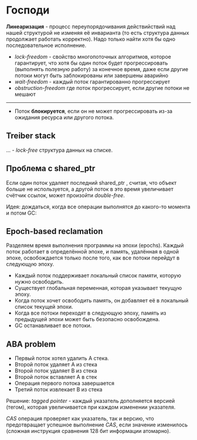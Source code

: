 # Господи

__Линеаризация__ - процесс переупорядочивания действийствий над нашей структурой не изменяя её инварианта (то есть структура данных продолжает работать корректно). Надо только найти хотя бы одно последовательное исполнение.

* _lock-freedom_ - свойство многопоточных алгоритмов, которое гарантирует, что хотя бы один поток будет прогрессировать (выполнять полезную работу) за конечное время, даже если другие потоки могут быть заблокированы или завершены аварийно
* _wait-freedom_ - каждый поток гарантированно прогрессирует
* _obstruction-freedom_ где поток прогрессирует, если другие потоки не мешают

---

* Поток __блокируется__, если он не может прогрессировать из-за ожидания ресурса или другого потока.

## Treiber stack
... - _lock-free_ структура данных на списке.

## Проблема с shared_ptr
Если один поток удаляет последний 
shared_ptr , считая, что объект больше не используется, а другой поток в это время увеличивает счётчик ссылок, может произойти _double-free_.

Идея: дождаться, когда все операции выполнятся до какого-то момента и потом GC:

## Epoch-based reclamation
Разделяем время выполнения программы на эпохи (epochs). Каждый поток работает в
определённой эпохе, и память, удалённая в одной эпохе, освобождается только после
того, как все потоки перейдут в следующую эпоху. 

* Каждый поток поддерживает локальный список памяти, которую нужно освободить.
* Существует глобальная переменная, которая указывает текущую эпоху.
* Когда поток хочет освободить память, он добавляет её в локальный список текущей эпохи.
* Когда все потоки переходят в следующую эпоху, память из предыдущей эпохи может быть безопасно освобождена.
* GC останавливает все потоки.

## ABA problem 
* Первый поток хотел удалить А стека.
* Второй поток удаляет А из стека
* Второй поток удаляет В из стека
* Второй поток вставляет А в стек
* Операция первого потока завершается
* Третий поток извлекает В из стека

Решение: _tagged pointer_ - каждый указатель дополняется версией (тегом), которая увеличивается при каждом изменении указателя.

_CAS_ операция проверяет как указатель, так и версию, что предотвращает успешное выполнение _CAS_, если значение изменилось (сложная инструкция сравнения 128 бит информации атомарно).